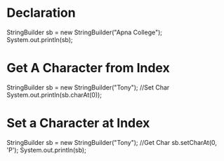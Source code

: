 # Declaration
StringBuilder sb = new StringBuilder("Apna College");
  System.out.println(sb);

# Get A Character from Index
StringBuilder sb = new StringBuilder("Tony");
    //Set Char
    System.out.println(sb.charAt(0));

# Set a Character at Index
StringBuilder sb = new StringBuilder("Tony");
      //Get Char
      sb.setCharAt(0, 'P');
      System.out.println(sb);

